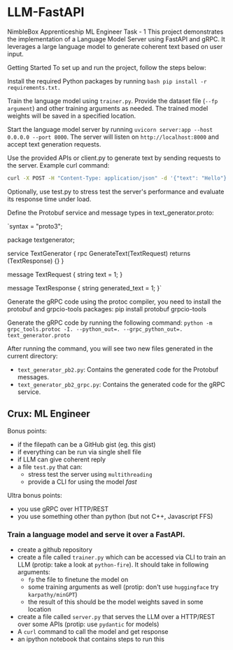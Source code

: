 # LLM-FastAPI
NimbleBox Apprenticeship ML Engineer Task - 1
This project demonstrates the implementation of a Language Model Server using FastAPI and gRPC. It leverages a large language model to generate coherent text based on user input. 

Getting Started
To set up and run the project, follow the steps below:

Install the required Python packages by running 
    ```bash
    pip install -r requirements.txt.
    ```

Train the language model using `trainer.py`. Provide the dataset file (`--fp argument`) and other training arguments as needed. The trained model weights will be saved in a specified location.

Start the language model server by running `uvicorn server:app --host 0.0.0.0 --port 8000`. The server will listen on `http://localhost:8000` and accept text generation requests.

Use the provided APIs or client.py to generate text by sending requests to the server. Example curl command: 
```bash
curl -X POST -H "Content-Type: application/json" -d '{"text": "Hello"}' http://localhost:8000/generate
```
Optionally, use test.py to stress test the server's performance and evaluate its response time under load.

Define the Protobuf service and message types in text_generator.proto:

`syntax = "proto3";

package textgenerator;

service TextGenerator {
  rpc GenerateText(TextRequest) returns (TextResponse) {}
}

message TextRequest {
  string text = 1;
}

message TextResponse {
  string generated_text = 1;
}`

Generate the gRPC code using the protoc compiler, you need to install the protobuf and grpcio-tools packages:
pip install protobuf grpcio-tools

Generate the gRPC code by running the following command:
`python -m grpc_tools.protoc -I. --python_out=. --grpc_python_out=. text_generator.proto`

After running the command, you will see two new files generated in the current directory:
- `text_generator_pb2.py`: Contains the generated code for the Protobuf messages.
- `text_generator_pb2_grpc.py`: Contains the generated code for the gRPC service.

## Crux: ML Engineer

Bonus points:
- if the filepath can be a GitHub gist (eg. this gist)
- if everything can be run via single shell file
- if LLM can give coherent reply
- a file `test.py` that can:
  - stress test the server using `multithreading`
  - provide a CLI for using the model *fast*

Ultra bonus points:
- you use gRPC over HTTP/REST
- you use something other than python (but not C++, Javascript FFS)

### Train a language model and serve it over a FastAPI.

- create a github repository
- create a file called `trainer.py` which can be accessed via CLI to train an LLM (protip: take a look at `python-fire`). It should take in following arguments:
  - `fp` the file to finetune the model on
  - some training arguments as well (protip: don't use `huggingface` try `karpathy/minGPT`)
  - the result of this should be the model weights saved in some location
- create a file called `server.py` that serves the LLM over a HTTP/REST over some APIs (protip: use `pydantic` for models)
- A `curl` command to call the model and get response
- an ipython notebook that contains steps to run this
